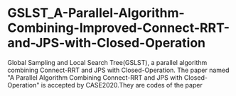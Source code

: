 # GSLST_A-Parallel-Algorithm-Combining-Improved-Connect-RRT-and-JPS-with-Closed-Operation
Global Sampling and Local Search Tree(GSLST), a parallel algorithm combining Connect-RRT and JPS with Closed-Operation.  The paper named "A Parallel Algorithm Combining Connect-RRT and JPS with Closed-Operation" is accepted by CASE2020.They are codes of the paper
